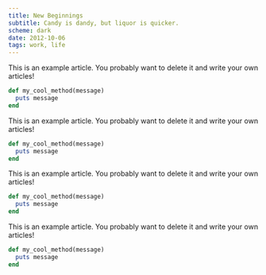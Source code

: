 ```yaml
---
title: New Beginnings
subtitle: Candy is dandy, but liquor is quicker.
scheme: dark
date: 2012-10-06
tags: work, life
---
```


This is an example article. You probably want to delete it and write your own articles!

```ruby
def my_cool_method(message)
  puts message
end
```


<div class="wide">This is an example article. You probably want to delete it and write your own articles!</div>

```ruby
def my_cool_method(message)
  puts message
end
```


This is an example article. You probably want to delete it and write your own articles!

```ruby
def my_cool_method(message)
  puts message
end
```


This is an example article. You probably want to delete it and write your own articles!

```ruby
def my_cool_method(message)
  puts message
end
```
